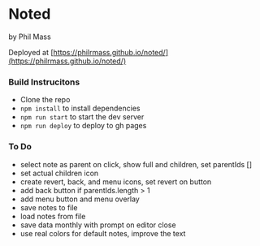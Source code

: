 # Noted
by Phil Mass

Deployed at [https://philrmass.github.io/noted/](https://philrmass.github.io/noted/)

### Build Instrucitons
- Clone the repo
- `npm install` to install dependencies
- `npm run start` to start the dev server
- `npm run deploy` to deploy to gh pages

### To Do
- select note as parent on click, show full and children, set parentIds []
- set actual children icon
- create revert, back, and menu icons, set revert on button
- add back button if parentIds.length > 1
- add menu button and menu overlay
- save notes to file
- load notes from file
- save data monthly with prompt on editor close
- use real colors for default notes, improve the text
